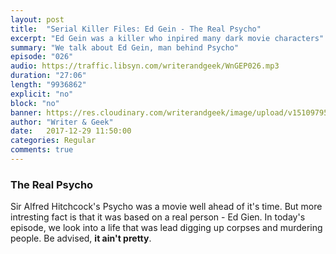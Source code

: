 ```yaml
---
layout: post
title:  "Serial Killer Files: Ed Gein - The Real Psycho"
excerpt: "Ed Gein was a killer who inpired many dark movie characters"
summary: "We talk about Ed Gein, man behind Psycho"
episode: "026"
audio: https://traffic.libsyn.com/writerandgeek/WnGEP026.mp3
duration: "27:06"
length: "9936862"
explicit: "no"
block: "no"
banner: https://res.cloudinary.com/writerandgeek/image/upload/v1510979596/ramirezz.jpg
author: "Writer & Geek"
date:   2017-12-29 11:50:00
categories: Regular
comments: true
---
```

### The Real Psycho
Sir Alfred Hitchcock's Psycho was a movie well ahead of it's time. But more intresting fact is that it was based on a real person - Ed Gien. In today's episode, we look into a life that was lead digging up corpses and murdering people. Be advised, **it ain't pretty**.